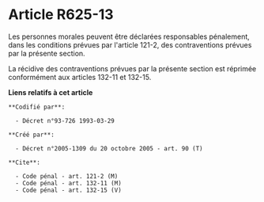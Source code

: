 # Article R625-13

Les personnes morales peuvent être déclarées responsables pénalement, dans les conditions prévues par l'article 121-2, des
contraventions prévues par la présente section.

La récidive des contraventions prévues par la présente section est réprimée conformément aux articles 132-11 et 132-15.

**Liens relatifs à cet article**

	**Codifié par**:

	  - Décret n°93-726 1993-03-29

	**Créé par**:

	  - Décret n°2005-1309 du 20 octobre 2005 - art. 90 (T)

	**Cite**:

	  - Code pénal - art. 121-2 (M)
	  - Code pénal - art. 132-11 (M)
	  - Code pénal - art. 132-15 (V)
